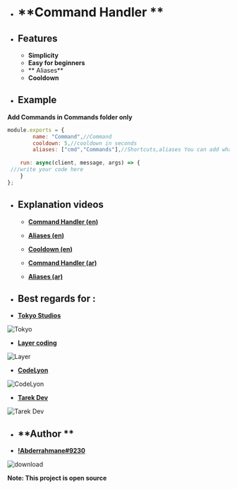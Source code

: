 + # **Command Handler **

+ ## **Features**
     + **Simplicity**
     + **Easy for beginners**
     + ** Aliases**
     +  **Cooldown**

+ ## **Example**
**Add Commands in Commands folder only**
```js
module.exports = {
        name: "Command",//Command
        cooldown: 5,//cooldown in seconds
        aliases: ["cmd","Commands"],//Shortcuts,aliases You can add whatever you want
        
    run: async(client, message, args) => {
 ///write your code here
    }
};
```
+ ## **Explanation videos**

  - [**Command Handler (en)**](https://www.youtube.com/watch?v=Sihf7B8D4Y8)
  - [**Aliases (en)**](https://www.youtube.com/watch?v=QBUJ3cdofqc)
  - [**Cooldown (en)**](https://www.youtube.com/watch?v=WGTZgZVVclw)
   
  - [**Command Handler (ar)**](https://www.youtube.com/watch?v=qNXOykoWfNs)
  - [**Aliases (ar)**](https://www.youtube.com/watch?v=SG0AkQnNFZ8)
+ ## **Best regards for :**
 -  [**Tokyo Studios**](https://discord.gg/PJhTsydevp)


  ![Tokyo](https://cdn.discordapp.com/icons/812325250809200691/2e355ef7f2a384927c07e53d86e108f2.png)
  
  - [**Layer coding**](https://discord.gg/GN5eMZfdeV)


  ![Layer](https://cdn.discordapp.com/icons/736264818318639195/a_b62fd3d803685c3820133e52d02e972e.gif)

 - [**CodeLyon**](https://www.youtube.com/channel/UC08G-UJT58SbkdmcOYyOQVw)



 ![CodeLyon](https://cdn.discordapp.com/icons/789349449688023091/a_be1e2e69985b9974203b71e85e3b8429.gif)

 - [**Tarek Dev**](https://www.youtube.com/channel/UCVI746kmbnbE6a1cS3sZQTA)



 ![Tarek Dev](https://cdn.discordapp.com/attachments/778587387160297473/821481873229348864/unknown.png)


 + ## **Author **
- [**!Abderrahmane#9230**](https://discord.gg/PJhTsydevp) 

![download](https://cdn.discordapp.com/avatars/413019443136954392/096d2b0e3f015535b4bf8a100b88d409.gif)

**Note: This project is open source**